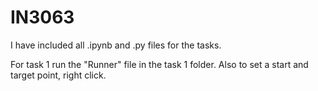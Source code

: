# IN3063

I have included all .ipynb and .py files for the tasks.

For task 1 run the "Runner" file in the task 1 folder.
Also to set a start and target point, right click.

